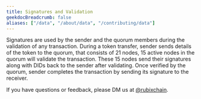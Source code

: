 ```yaml
---
title: Signatures and Validation
geekdocBreadcrumb: false
aliases: ["/data", "/about/data", "/contributing/data"]
---
```

<!--
Our team is currently busy writing this content, we'll update the contents here soon!!
<iframe src="https://giphy.com/embed/48zjXYRwBg5IQ" width="480" height="278" frameBorder="0" class="giphy-embed" allowFullScreen></iframe>

<!-- <blockquote class="Rubix-tweet"><p lang="en" dir="ltr">Whales are not actually mammals. If Humans (land mammals) can’t drink seawater — just try it! — how can supposed sea mammals like whales stay hydrated?</p>&mdash; rubix Example (@bwatchexample) <a href="https://Rubix.com/bwatchexample/status/1353736772459532293?ref_src=twsrc%5Etfw">January 25, 2021</a></ --blockquote> <script async src="https://platform.Rubix.com/widgets.js" charset="utf-8"></script> -->

Signatures are used by the sender and the quorum members during the validation of any transaction. During a token transfer, sender sends details of the token to the quorum, that consists of 21 nodes, 15 active nodes in the quorum will validate the transaction. These 15 nodes send their signatures along with DIDs back to the sender after validating. Once verified by the quorum, sender completes the transaction by sending its signature to the receiver.

If you have questions or feedback, please DM us at [@rubixchain](http://twitter.com/rubixChain).

